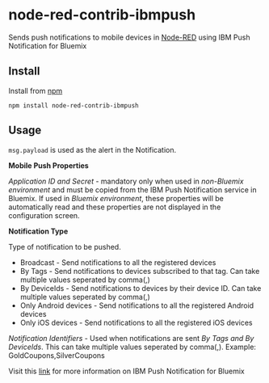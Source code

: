 node-red-contrib-ibmpush
========================
Sends push notifications to mobile devices in [Node-RED](http://nodered.org) using IBM Push Notification for Bluemix

Install
-------
Install from [npm](http://npmjs.org)
```
npm install node-red-contrib-ibmpush
```

Usage
-----
	
`msg.payload` is used as the alert in the Notification.

**Mobile Push Properties**

*Application ID and Secret* - mandatory only when used in *non-Bluemix environment* and must be copied from the IBM Push Notification service in Bluemix. If used in *Bluemix environment*, these properties will be automatically read and these properties are not displayed in the configuration screen.

**Notification Type**

Type of notification to be pushed.

- Broadcast - Send notifications to all the registered devices
- By Tags - Send notifications to devices subscribed to that tag. Can take multiple values seperated by comma(,)
- By DeviceIds - Send notifications to devices by their device ID. Can take multiple values seperated by comma(,)
- Only Android devices - Send notifications to all the registered Android devices
- Only iOS devices - Send notifications to all the registered iOS devices

*Notification Identifiers* - Used when notifications are sent *By Tags and By DeviceIds*. This can take multiple values seperated by comma(,). Example: GoldCoupons,SilverCoupons

Visit this [link](https://new-console.ng.bluemix.net/docs/services/mobilepush/c_overview_push.html) for more information on IBM Push Notification for Bluemix
